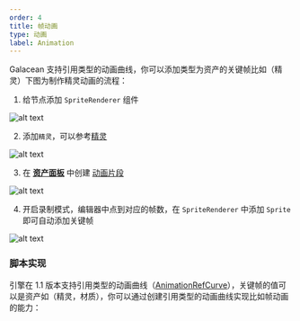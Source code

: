 ```yaml
---
order: 4
title: 帧动画
type: 动画
label: Animation
---
```


Galacean 支持引用类型的动画曲线，你可以添加类型为资产的关键帧比如（精灵）下图为制作精灵动画的流程：

1. 给节点添加 `SpriteRenderer` 组件

![alt text](https://mdn.alipayobjects.com/huamei_3zduhr/afts/img/A*XiUaQ76M4Q0AAAAAAAAAAAAADsJ_AQ/original)

2. 添加`精灵`，可以参考[精灵](/docs/graphics-2d-sprite)
   
![alt text](https://mdn.alipayobjects.com/huamei_3zduhr/afts/img/A*ababSZAMpJMAAAAAAAAAAAAADsJ_AQ/original)
  
3. 在 **[资产面板](/docs/assets-interface)** 中创建 [动画片段](/docs/animation-clip)
   
![alt text](https://mdn.alipayobjects.com/huamei_3zduhr/afts/img/A*CZQjSqZAHGsAAAAAAAAAAAAADsJ_AQ/original)


4. 开启录制模式，编辑器中点到对应的帧数，在 `SpriteRenderer` 中添加 `Sprite` 即可自动添加关键帧

![alt text](https://mdn.alipayobjects.com/huamei_3zduhr/afts/img/A*Eff6TbgYps8AAAAAAAAAAAAADsJ_AQ/original)


### 脚本实现

引擎在 1.1 版本支持引用类型的动画曲线（[AnimationRefCurve](/apis/core/#AnimationRefCurve)），关键帧的值可以是资产如（精灵，材质），你可以通过创建引用类型的动画曲线实现比如帧动画的能力：

<playground src="animation-sprite.ts"></playground>
